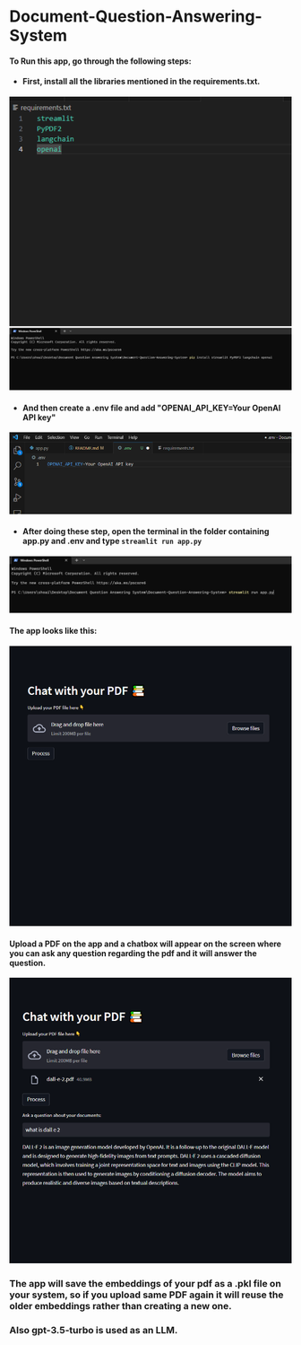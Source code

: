 # Document-Question-Answering-System
#### To Run this app, go through the following steps:

- #### First, install all the libraries mentioned in the requirements.txt.

![Alt text](<https://github.com/ShoaibMajidDar/Document-Question-Answering-System/blob/main/images/Screenshot%20(172).png>) ![Alt text](<https://github.com/ShoaibMajidDar/Document-Question-Answering-System/blob/main/images/Screenshot%20(173).png>)


- #### And then create a .env file and add "OPENAI_API_KEY=Your OpenAI API key"
![Alt text](<https://github.com/ShoaibMajidDar/Document-Question-Answering-System/blob/main/images/Screenshot%20(174).png>)


- #### After doing these step, open the terminal in the folder containing app.py and .env and type `streamlit run app.py`
![Alt text](<https://github.com/ShoaibMajidDar/Document-Question-Answering-System/blob/main/images/Screenshot%20(175).png>)






#### The app looks like this:
![Alt text](<https://github.com/ShoaibMajidDar/Document-Question-Answering-System/blob/main/images/Screenshot%20(176).png>)

#### Upload a PDF on the app and a chatbox will appear on the screen where you can ask any question regarding the pdf and it will answer the question.
![Alt text](<https://github.com/ShoaibMajidDar/Document-Question-Answering-System/blob/main/images/Screenshot%20(179).png>)

### The app will save the embeddings of your pdf as a .pkl file on your system, so if you upload same PDF again it will reuse the older embeddings rather than creating a new one.
### Also gpt-3.5-turbo is used as an LLM.